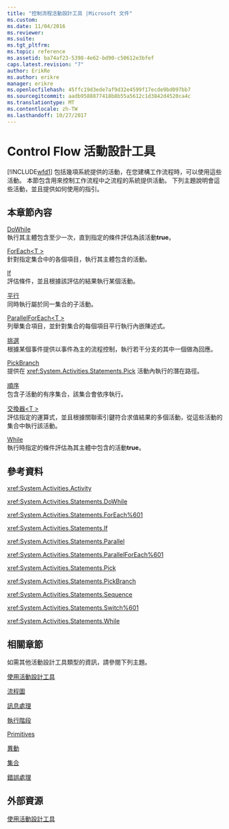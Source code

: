 ```yaml
---
title: "控制流程活動設計工具 |Microsoft 文件"
ms.custom: 
ms.date: 11/04/2016
ms.reviewer: 
ms.suite: 
ms.tgt_pltfrm: 
ms.topic: reference
ms.assetid: ba74af23-5398-4e62-bd90-c50612e3bfef
caps.latest.revision: "7"
author: ErikRe
ms.author: erikre
manager: erikre
ms.openlocfilehash: 45ffc19d3ede7af9d32e4599f17ecde9bd097bb7
ms.sourcegitcommit: aadb9588877418b8b55a5612c1d3842d4520ca4c
ms.translationtype: MT
ms.contentlocale: zh-TW
ms.lasthandoff: 10/27/2017
---
```

# <a name="control-flow-activity-designers"></a>Control Flow 活動設計工具
[!INCLUDE[wfd1](../workflow-designer/includes/wfd1_md.md)] 包括幾項系統提供的活動，在您建構工作流程時，可以使用這些活動。 本節包含用來控制工作流程中之流程的系統提供活動。 下列主題說明會這些活動，並且提供如何使用的指引。  
  
## <a name="in-this-section"></a>本章節內容  
 [DoWhile](../workflow-designer/dowhile-activity-designer.md)  
 執行其主體包含至少一次，直到指定的條件評估為該活動**true**。  
  
 [ForEach\<T >](http://msdn.microsoft.com/en-us/a680cddd-2760-497a-b27b-c023fcbc6f33)  
 針對指定集合中的各個項目，執行其主體包含的活動。  
  
 [If](../workflow-designer/if-activity-designer.md)  
 評估條件，並且根據該評估的結果執行某個活動。  
  
 [平行](../workflow-designer/parallel-activity-designer.md)  
 同時執行屬於同一集合的子活動。  
  
 [ParallelForEach\<T >](../workflow-designer/parallelforeach-t-activity-designer.md)  
 列舉集合項目，並針對集合的每個項目平行執行內嵌陳述式。  
  
 [挑選](../workflow-designer/pick-activity-designer.md)  
 根據某個事件提供以事件為主的流程控制，執行若干分支的其中一個做為回應。  
  
 [PickBranch](../workflow-designer/pickbranch-activity-designer.md)  
 提供在 <xref:System.Activities.Statements.Pick> 活動內執行的潛在路徑。  
  
 [順序](../workflow-designer/sequence-activity-designer.md)  
 包含子活動的有序集合，該集合會依序執行。  
  
 [交換器\<T >](http://msdn.microsoft.com/en-us/ce1aa634-c4db-4475-a1c8-a88478a57212)  
 評估指定的運算式，並且根據關聯索引鍵符合求值結果的多個活動，從這些活動的集合中執行該活動。  
  
 [While](../workflow-designer/while-activity-designer.md)  
 執行時指定的條件評估為其主體中包含的活動**true**。  
  
## <a name="reference"></a>參考資料  
 <xref:System.Activities.Activity>  
  
 <xref:System.Activities.Statements.DoWhile>  
  
 <xref:System.Activities.Statements.ForEach%601>  
  
 <xref:System.Activities.Statements.If>  
  
 <xref:System.Activities.Statements.Parallel>  
  
 <xref:System.Activities.Statements.ParallelForEach%601>  
  
 <xref:System.Activities.Statements.Pick>  
  
 <xref:System.Activities.Statements.PickBranch>  
  
 <xref:System.Activities.Statements.Sequence>  
  
 <xref:System.Activities.Statements.Switch%601>  
  
 <xref:System.Activities.Statements.While>  
  
## <a name="related-sections"></a>相關章節  
 如需其他活動設計工具類型的資訊，請參閱下列主題。  
  
 [使用活動設計工具](../workflow-designer/using-the-activity-designers.md)  
  
 [流程圖](../workflow-designer/flowchart-activity-designers.md)  
  
 [訊息處理](../workflow-designer/messaging-activity-designers.md)  
  
 [執行階段](../workflow-designer/runtime-activity-designers.md)  
  
 [Primitives](../workflow-designer/primitives-activity-designers.md)  
  
 [異動](../workflow-designer/transaction-activity-designers.md)  
  
 [集合](../workflow-designer/collection-activity-designers.md)  
  
 [錯誤處理](../workflow-designer/error-handling-activity-designers.md)  
  
## <a name="external-resources"></a>外部資源  
 [使用活動設計工具](../workflow-designer/using-the-activity-designers.md)